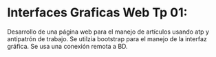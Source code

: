 # Interfaces Graficas Web Tp 01:

Desarrollo de una página web para el manejo de artículos usando atp y antipatrón de trabajo.
Se utilzia bootstrap para el manejo de la interfaz gráfica.
Se usa una conexión remota a BD.

